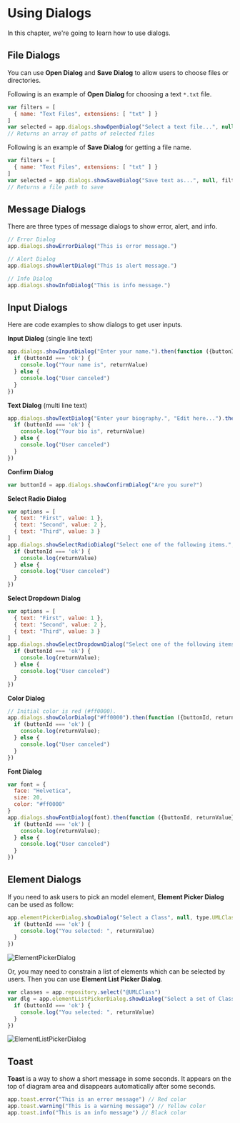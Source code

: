 Using Dialogs
=============

<!-- toc -->

In this chapter, we're going to learn how to use dialogs.

## File Dialogs

You can use __Open Dialog__ and __Save Dialog__ to allow users to choose files or directories.

Following is an example of __Open Dialog__ for choosing a text `*.txt` file.

```js
var filters = [
  { name: "Text Files", extensions: [ "txt" ] }
]
var selected = app.dialogs.showOpenDialog("Select a text file...", null, filters)
// Returns an array of paths of selected files
```

Following is an example of __Save Dialog__ for getting a file name.

```js
var filters = [
  { name: "Text Files", extensions: [ "txt" ] }
]
var selected = app.dialogs.showSaveDialog("Save text as...", null, filters)
// Returns a file path to save
```

## Message Dialogs

There are three types of message dialogs to show error, alert, and info.

```js
// Error Dialog
app.dialogs.showErrorDialog("This is error message.")

// Alert Dialog
app.dialogs.showAlertDialog("This is alert message.")

// Info Dialog
app.dialogs.showInfoDialog("This is info message.")
```

## Input Dialogs

Here are code examples to show dialogs to get user inputs.

__Input Dialog__ (single line text)

```js
app.dialogs.showInputDialog("Enter your name.").then(function ({buttonId, returnValue}) {
  if (buttonId === 'ok') {
    console.log("Your name is", returnValue)
  } else {
    console.log("User canceled")
  }
})
```

__Text Dialog__ (multi line text)

```js
app.dialogs.showTextDialog("Enter your biography.", "Edit here...").then(function ({buttonId, returnValue}) {
  if (buttonId === 'ok') {
    console.log("Your bio is", returnValue)
  } else {
    console.log("User canceled")
  }
})
```

__Confirm Dialog__

```js
var buttonId = app.dialogs.showConfirmDialog("Are you sure?")
```

__Select Radio Dialog__

```js
var options = [
  { text: "First", value: 1 },
  { text: "Second", value: 2 },
  { text: "Third", value: 3 }
]
app.dialogs.showSelectRadioDialog("Select one of the following items.", options).then(function ({buttonId, returnValue}) {
  if (buttonId === 'ok') {
    console.log(returnValue)
  } else {
    console.log("User canceled")
  }
})
```

__Select Dropdown Dialog__

```js
var options = [
  { text: "First", value: 1 },
  { text: "Second", value: 2 },
  { text: "Third", value: 3 }
]
app.dialogs.showSelectDropdownDialog("Select one of the following items.", options).then(function ({buttonId, returnValue}) {
  if (buttonId === 'ok') {
    console.log(returnValue);
  } else {
    console.log("User canceled")
  }
})
```

__Color Dialog__

```js
// Initial color is red (#ff0000).
app.dialogs.showColorDialog("#ff0000").then(function ({buttonId, returnValue}) {
  if (buttonId === 'ok') {
    console.log(returnValue);
  } else {
    console.log("User canceled")
  }
})
```

__Font Dialog__

```js
var font = {
  face: "Helvetica",
  size: 20,
  color: "#ff0000"
}
app.dialogs.showFontDialog(font).then(function ({buttonId, returnValue}) {
  if (buttonId === 'ok') {
    console.log(returnValue);
  } else {
    console.log("User canceled")
  }
})
```

## Element Dialogs

If you need to ask users to pick an model element, __Element Picker Dialog__ can be used as follow:

```js
app.elementPickerDialog.showDialog("Select a Class", null, type.UMLClass).then(function ({buttonId, returnValue}) {
  if (buttonId === 'ok') {
    console.log("You selected: ", returnValue)
  }
})
```

![ElementPickerDialog](https://github.com/staruml/staruml-dev-docs/blob/master/images/ElementPickerDialog.png?raw=true)

Or, you may need to constrain a list of elements which can be selected by users. Then you can use __Element List Picker Dialog__.

```js
var classes = app.repository.select("@UMLClass")
var dlg = app.elementListPickerDialog.showDialog("Select a set of Class", classes).then(function ({buttonId, returnValue}) {
  if (buttonId === 'ok') {
    console.log("You selected: ", returnValue)
  }
})
```

![ElementListPickerDialog](https://github.com/staruml/staruml-dev-docs/blob/master/images/ElementListPickerDialog.png?raw=true)

## Toast

__Toast__ is a way to show a short message in some seconds. It appears on the top of diagram area and disappears automatically after some seconds.

```js
app.toast.error("This is an error message") // Red color
app.toast.warning("This is a warning message") // Yellow color
app.toast.info("This is an info message") // Black color
```

